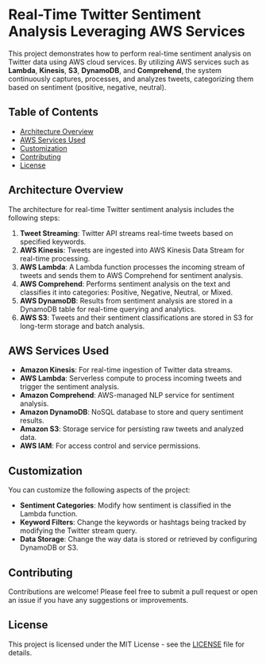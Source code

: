 # Real-Time Twitter Sentiment Analysis Leveraging AWS Services

This project demonstrates how to perform real-time sentiment analysis on Twitter data using AWS cloud services. By utilizing AWS services such as **Lambda**, **Kinesis**, **S3**, **DynamoDB**, and **Comprehend**, the system continuously captures, processes, and analyzes tweets, categorizing them based on sentiment (positive, negative, neutral).

## Table of Contents
- [Architecture Overview](#architecture-overview)
- [AWS Services Used](#aws-services-used)
- [Customization](#customization)
- [Contributing](#contributing)
- [License](#license)

## Architecture Overview

The architecture for real-time Twitter sentiment analysis includes the following steps:
1. **Tweet Streaming**: Twitter API streams real-time tweets based on specified keywords.
2. **AWS Kinesis**: Tweets are ingested into AWS Kinesis Data Stream for real-time processing.
3. **AWS Lambda**: A Lambda function processes the incoming stream of tweets and sends them to AWS Comprehend for sentiment analysis.
4. **AWS Comprehend**: Performs sentiment analysis on the text and classifies it into categories: Positive, Negative, Neutral, or Mixed.
5. **AWS DynamoDB**: Results from sentiment analysis are stored in a DynamoDB table for real-time querying and analytics.
6. **AWS S3**: Tweets and their sentiment classifications are stored in S3 for long-term storage and batch analysis.

## AWS Services Used

- **Amazon Kinesis**: For real-time ingestion of Twitter data streams.
- **AWS Lambda**: Serverless compute to process incoming tweets and trigger the sentiment analysis.
- **Amazon Comprehend**: AWS-managed NLP service for sentiment analysis.
- **Amazon DynamoDB**: NoSQL database to store and query sentiment results.
- **Amazon S3**: Storage service for persisting raw tweets and analyzed data.
- **AWS IAM**: For access control and service permissions.

## Customization

You can customize the following aspects of the project:
- **Sentiment Categories**: Modify how sentiment is classified in the Lambda function.
- **Keyword Filters**: Change the keywords or hashtags being tracked by modifying the Twitter stream query.
- **Data Storage**: Change the way data is stored or retrieved by configuring DynamoDB or S3.

## Contributing

Contributions are welcome! Please feel free to submit a pull request or open an issue if you have any suggestions or improvements.

## License

This project is licensed under the MIT License - see the [LICENSE](LICENSE) file for details.
